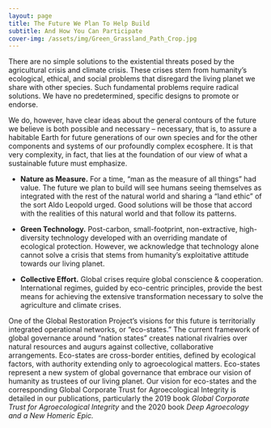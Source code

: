 ```yaml
---
layout: page
title: The Future We Plan To Help Build
subtitle: And How You Can Participate
cover-img: /assets/img/Green_Grassland_Path_Crop.jpg
---
```

There are no simple solutions to the existential threats posed by the agricultural crisis and climate crisis. These crises stem from humanity’s ecological, ethical, and social problems that disregard the living planet we share with other species.  Such fundamental problems require radical solutions. We have no predetermined, specific designs to promote or endorse. 

We do, however, have clear ideas about the general contours of the future we believe is both possible and necessary – necessary, that is, to assure a habitable Earth for future generations of our own species and for the other components and systems of our profoundly complex ecosphere. It is that very complexity, in fact, that lies at the foundation of our view of what a sustainable future must emphasize.

* **Nature as Measure.** For a time, “man as the measure of all things” had value. The future we plan to build will see humans seeing themselves as integrated with the rest of the natural world and sharing a “land ethic” of the sort Aldo Leopold urged. Good solutions will be those that accord with the realities of this natural world and that follow its patterns.

* **Green Technology.** Post-carbon, small-footprint, non-extractive, high-diversity technology developed with an overriding mandate of ecological protection.  However, we acknowledge that technology alone cannot solve a crisis that stems from humanity’s exploitative attitude towards our living planet.

* **Collective Effort.** Global crises require global conscience & cooperation.  International regimes, guided by eco-centric principles, provide the best means for achieving the extensive transformation necessary to solve the agriculture and climate crises. 

One of the Global Restoration Project’s visions for this future is territorially integrated operational networks, or “eco-states.”  The current framework of global governance around “nation states” creates national rivalries over natural resources and augurs against collective, collaborative arrangements.  Eco-states are cross-border entities, defined by ecological factors, with authority extending only to agroecological matters.  Eco-states represent a new system of global governance that embrace our vision of humanity as trustees of our living planet.  Our vision for eco-states and the corresponding Global Corporate Trust for Agroecological Integrity is detailed in our publications, particularly the 2019 book *Global Corporate Trust for Agroecological Integrity* and the 2020 book *Deep Agroecology and a New Homeric Epic.*   
